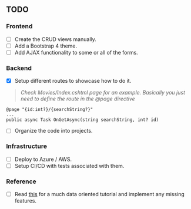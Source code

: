 ## TODO

### Frontend
- [ ] Create the CRUD views manually.
- [ ] Add a Bootstrap 4 theme.
- [ ] Add AJAX functionality to some or all of the forms.

### Backend
- [x] Setup different routes to showcase how to do it.
> _Check Movies/Index.cshtml page for an example. Basically you just need to define the route in the @page directive_      

```CSharp
@page "{id:int?}/{searchString?}"
...
public async Task OnGetAsync(string searchString, int? id)

``` 

- [ ] Organize the code into projects.

### Infrastructure
- [ ] Deploy to Azure / AWS.
- [ ] Setup CI/CD with tests associated with them.

### Reference
- [ ] Read [this](https://docs.microsoft.com/en-us/aspnet/core/data/ef-rp/concurrency?view=aspnetcore-2.0) for a much data oriented tutorial and implement any missing features.


